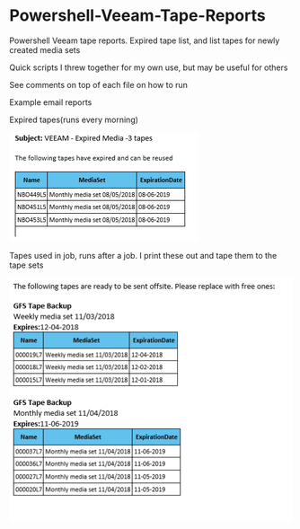 # Powershell-Veeam-Tape-Reports
Powershell Veeam tape reports. Expired tape list, and list tapes for newly created media sets

Quick scripts I threw together for my own use, but may be useful for others

See comments on top of each file on how to run

Example email reports

Expired tapes(runs every morning)

![Alt text](image.png?raw=true "Title")


Tapes used in job, runs after a job.  I print these out and tape them to the tape sets

![Alt text](Capture2.PNG?raw=true "Title")
